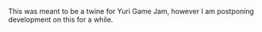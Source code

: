 This was meant to be a twine for Yuri Game Jam, however I am postponing development on this for a while.
